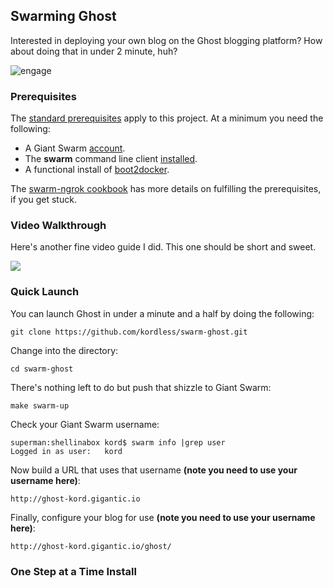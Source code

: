 ## Swarming Ghost
Interested in deploying your own blog on the Ghost blogging platform?  How about doing that in under 2 minute, huh?

![engage](https://raw.githubusercontent.com/kordless/swarm-ghost/master/assets/meme.jpg)

### Prerequisites

The [standard prerequisites](https://github.com/kordless/swarm-ngrok#prerequisites) apply to this project. At a minimum you need the following:

* A Giant Swarm [account](https://giantswarm.io).
* The **swarm** command line client [installed](http://docs.giantswarm.io/reference/installation/).
* A functional install of [boot2docker](https://github.com/kordless/swarm-ghost).

The [swarm-ngrok cookbook](https://github.com/kordless/swarm-ngrok#prerequisites) has more details on fulfilling the prerequisites, if you get stuck.

### Video Walkthrough

Here's another fine video guide I did. This one should be short and sweet.

[![](https://raw.githubusercontent.com/kordless/swarm-ghost/master/assets/video.png)](https://vimeo.com/120117064)


### Quick Launch

You can launch Ghost in under a minute and a half by doing the following:

    git clone https://github.com/kordless/swarm-ghost.git

Change into the directory:

	cd swarm-ghost

There's nothing left to do but push that shizzle to Giant Swarm:

    make swarm-up

Check your Giant Swarm username:

	superman:shellinabox kord$ swarm info |grep user
	Logged in as user:   kord

Now build a URL that uses that username **(note you need to use your username here)**:

	http://ghost-kord.gigantic.io
	
Finally, configure your blog for use **(note you need to use your username here)**:

	http://ghost-kord.gigantic.io/ghost/

### One Step at a Time Install

